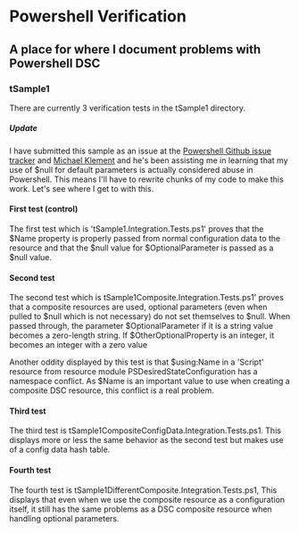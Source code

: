 # Powershell Verification
## A place for where I document problems with Powershell DSC

### tSample1
There are currently 3 verification tests in the tSample1 directory.

##### Update
I have submitted this sample as an issue at the [Powershell Github issue tracker](https://github.com/PowerShell/PowerShell/issues/4206) and [Michael Klement](https://github.com/mklement0) and he's been assisting me in learning that my use of $null for default parameters is actually considered abuse in Powershell. This means I'll have to rewrite chunks of my code to make this work. Let's see where I get to with this.

#### First test (control)
The first test which is 'tSample1.Integration.Tests.ps1' proves that the $Name property is properly passed from normal configuration data to the resource and that the $null value for $OptionalParameter is passed as a $null value.

#### Second test
The second test which is tSample1Composite.Integration.Tests.ps1' proves that a composite resources are used, optional parameters (even when pulled to $null which is not necessary) do not set themselves to $null. When passed through, the parameter $OptionalParameter if it is a string value becomes a zero-length string. If $OtherOptionalProperty is an integer, it becomes an integer with a zero value

Another oddity displayed by this test is that $using:Name in a 'Script' resource from resource module PSDesiredStateConfiguration has a namespace conflict. As $Name is an important value to use when creating a composite DSC resource, this conflict is a real problem. 

#### Third test
The third test is tSample1CompositeConfigData.Integration.Tests.ps1. This displays more or less the same behavior as the second test but makes use of a config data hash table.

#### Fourth test
The fourth test is tSample1DifferentComposite.Integration.Tests.ps1, This displays that even when we use the composite resource as a configuration itself, it still has the same problems as a DSC composite resource when handling optional parameters.
